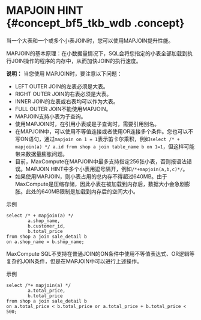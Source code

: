 # MAPJOIN HINT {#concept_bf5_tkb_wdb .concept}

当一个大表和一个或多个小表JOIN时，您可以使用MAPJOIN提升性能。

MAPJOIN的基本原理：在小数据量情况下，SQL会将您指定的小表全部加载到执行JOIN操作的程序的内存中，从而加快JOIN的执行速度。

**说明：** 当您使用 MAPJOIN时，要注意以下问题：

-   LEFT OUTER JOIN的左表必须是大表。
-   RIGHT OUTER JOIN的右表必须是大表。
-   INNER JOIN的左表或右表均可以作为大表。
-   FULL OUTER JOIN不能使用MAPJOIN。
-   MAPJOIN支持小表为子查询。
-   使用MAPJOIN时，在引用小表或是子查询时，需要引用别名。
-   在MAPJOIN中，可以使用不等值连接或者使用OR连接多个条件。您也可以不写ON语句，通过`mapjoin on 1 = 1`表示笛卡尔乘积，例如`select /* + mapjoin(a) */ a.id from shop a join table_name b on 1=1`，但这样可能带来数据量膨胀问题。
-   目前，MaxCompute在MAPJOIN中最多支持指定256张小表，否则报语法错误。MAPJOIN HINT中多个小表用逗号隔开，例如`/*+mapjoin(a,b,c)*/`。
-   如果使用MAPJOIN，则小表占用的总内存不得超过640MB。由于MaxCompute是压缩存储，因此小表在被加载到内存后，数据大小会急剧膨胀。此处的640MB限制是加载到内存后的空间大小。

示例

```
select /* + mapjoin(a) */
        a.shop_name,
        b.customer_id,
        b.total_price
from shop a join sale_detail b
on a.shop_name = b.shop_name;
```

MaxCompute SQL不支持在普通JOIN的ON条件中使用不等值表达式、OR逻辑等复杂的JOIN条件，但是在MAPJOIN中可以进行上述操作。

示例

```
select /*+ mapjoin(a) */
        a.total_price,
        b.total_price
from shop a join sale_detail b
on a.total_price < b.total_price or a.total_price + b.total_price < 500;
```

